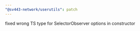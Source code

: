 ```yaml
---
"@sv443-network/userutils": patch
---
```


fixed wrong TS type for SelectorObserver options in constructor
